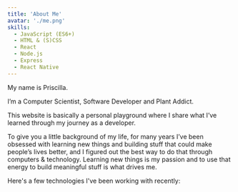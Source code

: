 ```yaml
---
title: 'About Me'
avatar: './me.png'
skills:
  - JavaScript (ES6+)
  - HTML & (S)CSS
  - React
  - Node.js
  - Express
  - React Native
---
```


My name is Priscilla.

I’m a Computer Scientist, Software Developer and Plant Addict.

This website is basically a personal playground where I share what I’ve learned through my journey as a developer.

To give you a little background of my life, for many years I’ve been obsessed with learning new things and building stuff that could make people’s lives better, and I figured out the best way to do that through computers & technology. Learning new things is my passion and to use that energy to build meaningful stuff is what drives me.

Here's a few technologies I've been working with recently:
